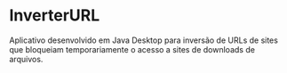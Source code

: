 InverterURL
===========

Aplicativo desenvolvido em Java Desktop para inversão de URLs de sites que bloqueiam temporariamente o acesso a sites de downloads de arquivos.
